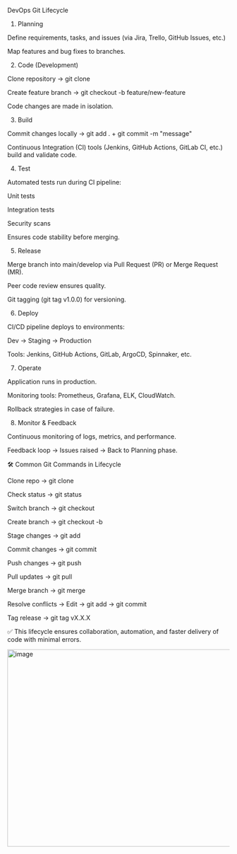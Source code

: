 DevOps Git Lifecycle
1. Planning

Define requirements, tasks, and issues (via Jira, Trello, GitHub Issues, etc.)

Map features and bug fixes to branches.

2. Code (Development)

Clone repository → git clone

Create feature branch → git checkout -b feature/new-feature

Code changes are made in isolation.

3. Build

Commit changes locally → git add . + git commit -m "message"

Continuous Integration (CI) tools (Jenkins, GitHub Actions, GitLab CI, etc.) build and validate code.

4. Test

Automated tests run during CI pipeline:

Unit tests

Integration tests

Security scans

Ensures code stability before merging.

5. Release

Merge branch into main/develop via Pull Request (PR) or Merge Request (MR).

Peer code review ensures quality.

Git tagging (git tag v1.0.0) for versioning.

6. Deploy

CI/CD pipeline deploys to environments:

Dev → Staging → Production

Tools: Jenkins, GitHub Actions, GitLab, ArgoCD, Spinnaker, etc.

7. Operate

Application runs in production.

Monitoring tools: Prometheus, Grafana, ELK, CloudWatch.

Rollback strategies in case of failure.

8. Monitor & Feedback

Continuous monitoring of logs, metrics, and performance.

Feedback loop → Issues raised → Back to Planning phase.

🛠️ Common Git Commands in Lifecycle

Clone repo → git clone

Check status → git status

Switch branch → git checkout

Create branch → git checkout -b

Stage changes → git add

Commit changes → git commit

Push changes → git push

Pull updates → git pull

Merge branch → git merge

Resolve conflicts → Edit → git add → git commit

Tag release → git tag vX.X.X

✅ This lifecycle ensures collaboration, automation, and faster delivery of code with minimal errors.


<img width="748" height="446" alt="image" src="https://github.com/user-attachments/assets/40c7a771-7c4b-4acf-85e6-f29db076287a" />
